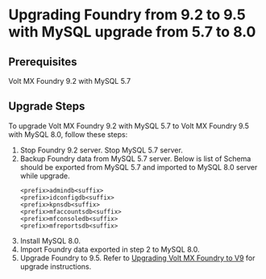                            


Upgrading Foundry from 9.2 to 9.5 with MySQL upgrade from 5.7 to 8.0
====================================================================

Prerequisites
-------------
Volt MX Foundry 9.2 with MySQL 5.7


Upgrade Steps
-------------
To upgrade Volt MX Foundry 9.2 with MySQL 5.7 to Volt MX Foundry 9.5 with MySQL 8.0, follow these steps:

1.  Stop Foundry 9.2 server. Stop MySQL 5.7 server.
2.  Backup Foundry data from MySQL 5.7 server. Below is list of Schema should be exported from MySQL 5.7 and imported to MySQL 8.0 server while upgrade. 
    ```
    <prefix>admindb<suffix>
    <prefix>idconfigdb<suffix>
    <prefix>kpnsdb<suffix>
    <prefix>mfaccountsdb<suffix>
    <prefix>mfconsoledb<suffix>
    <prefix>mfreportsdb<suffix>
    ```
3.  Install MySQL 8.0.        
4.  Import Foundry data exported in step 2 to MySQL 8.0.    
5.  Upgrade Foundry to 9.5. Refer to [Upgrading Volt MX Foundry to V9](Upgrading_VoltMX_Foundry_SP1.html) for upgrade instructions.